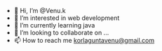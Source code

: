 - 👋 Hi, I’m @Venu.k
- 👀 I’m interested in web development
- 🌱 I’m currently learning java
- 💞️ I’m looking to collaborate on ...
- 📫 How to reach me korlaguntavenu@gmail.com

<!---
Venu-1435/Venu-1435 is a ✨ special ✨ repository because its `README.md` (this file) appears on your GitHub profile.
You can click the Preview link to take a look at your changes.
--->
